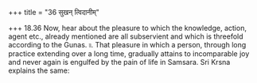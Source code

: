 +++
title = "36 सुखन् त्विदानीम्"

+++
18.36 Now, hear about the pleasure to which the knowledge, action, agent
etc., already mentioned are all subservient and which is threefold
according to the Gunas. ৷৷. That pleasure in which a person, through
long practice extending over a long time, gradually attains to
incomparable joy and never again is engulfed by the pain of life in
Samsara. Sri Krsna explains the same:
